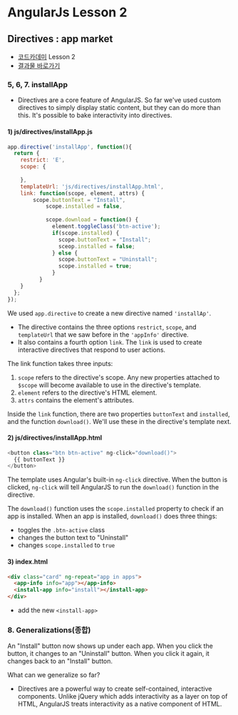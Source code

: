 # AngularJs Lesson 2

## Directives : app market

- [코드카데미](https://www.codecademy.com) Lesson 2
- [결과물 바로가기](https://grapelove79.github.io/TIL/AngularJS/02_Directives)

### 5, 6, 7. installApp
- Directives are a core feature of AngularJS. So far we've used custom directives to simply display static content, but they can do more than this. It's possible to bake interactivity into directives.

#### 1) js/directives/installApp.js
```javascript
app.directive('installApp', function(){
  return {
    restrict: 'E',
    scope: {
      
    },
    templateUrl: 'js/directives/installApp.html',
    link: function(scope, element, attrs) {
        scope.buttonText = "Install",
            scope.installed = false,
            
            scope.download = function() {
              element.toggleClass('btn-active');
              if(scope.installed) {
                scope.buttonText = "Install";
                sceop.installed = false;
              } else {
                scope.buttonText = "Uninstall";
                scope.installed = true;
              }
          }
    }
  };                                         
});
```
We used `app.directive` to create a new directive named `'installAp'`.

- The directive contains the three options `restrict`, `scope`, and `templateUrl` that we saw before in the `'appInfo'` directive.
- It also contains a fourth option `link`. The `link` is used to create interactive directives that respond to user actions.

The link function takes three inputs:

1. `scope` refers to the directive's scope. Any new properties attached to `$scope` will become available to use in the directive's template.
1. `element` refers to the directive's HTML element.
1. `attrs` contains the element's attributes.

Inside the `link` function, there are two properties `buttonText` and `installed`, and the function `download()`. We'll use these in the directive's template next.

#### 2) js/directives/installApp.html
```javascript
<button class="btn btn-active" ng-click="download()">
  {{ buttonText }}
</button>
```
The template uses Angular's built-in `ng-click` directive. When the button is clicked, `ng-click` will tell AngularJS to run the `download()` function in the directive.

The `download()` function uses the `scope.installed` property to check if an app is installed. When an app is installed, `download()` does three things:

- toggles the `.btn-active` class
- changes the button text to "Uninstall"
- changes `scope.installed` to `true`

#### 3) index.html
```html
<div class="card" ng-repeat="app in apps">
  <app-info info="app"></app-info>
  <install-app info="install"></install-app>
</div>
```
- add the new `<install-app>`

### 8. Generalizations(종합)
An "Install" button now shows up under each app. When you click the button, it changes to an "Uninstall" button. When you click it again, it changes back to an "Install" button.

What can we generalize so far?

- Directives are a powerful way to create self-contained, interactive components. Unlike jQuery which adds interactivity as a layer on top of HTML, AngularJS treats interactivity as a native component of HTML.
